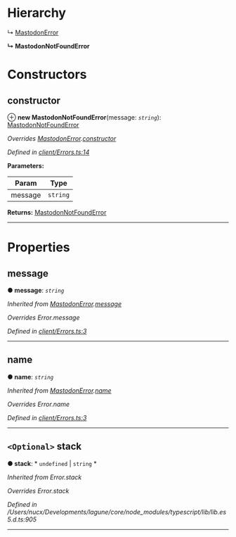 

# Hierarchy

↳  [MastodonError](_client_errors_.mastodonerror.md)

**↳ MastodonNotFoundError**

# Constructors

<a id="constructor"></a>

##  constructor

⊕ **new MastodonNotFoundError**(message: *`string`*): [MastodonNotFoundError](_client_errors_.mastodonnotfounderror.md)

*Overrides [MastodonError](_client_errors_.mastodonerror.md).[constructor](_client_errors_.mastodonerror.md#constructor)*

*Defined in [client/Errors.ts:14](https://github.com/lagunehq/core/blob/31cfc86/src/client/Errors.ts#L14)*

**Parameters:**

| Param | Type |
| ------ | ------ |
| message | `string` |

**Returns:** [MastodonNotFoundError](_client_errors_.mastodonnotfounderror.md)

___

# Properties

<a id="message"></a>

##  message

**● message**: *`string`*

*Inherited from [MastodonError](_client_errors_.mastodonerror.md).[message](_client_errors_.mastodonerror.md#message)*

*Overrides Error.message*

*Defined in [client/Errors.ts:3](https://github.com/lagunehq/core/blob/31cfc86/src/client/Errors.ts#L3)*

___
<a id="name"></a>

##  name

**● name**: *`string`*

*Inherited from [MastodonError](_client_errors_.mastodonerror.md).[name](_client_errors_.mastodonerror.md#name)*

*Overrides Error.name*

*Defined in [client/Errors.ts:3](https://github.com/lagunehq/core/blob/31cfc86/src/client/Errors.ts#L3)*

___
<a id="stack"></a>

## `<Optional>` stack

**● stack**: * `undefined` &#124; `string`
*

*Inherited from Error.stack*

*Overrides Error.stack*

*Defined in /Users/nucx/Developments/lagune/core/node_modules/typescript/lib/lib.es5.d.ts:905*

___

